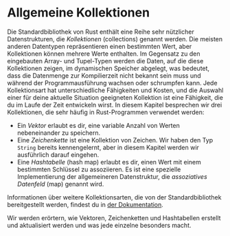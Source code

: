 # Allgemeine Kollektionen

Die Standardbibliothek von Rust enthält eine Reihe sehr nützlicher
Datenstrukturen, die *Kollektionen* (collections) genannt werden. Die meisten
anderen Datentypen repräsentieren einen bestimmten Wert, aber Kollektionen
können mehrere Werte enthalten. Im Gegensatz zu den eingebauten Array- und
Tupel-Typen werden die Daten, auf die diese Kollektionen zeigen, im dynamischen
Speicher abgelegt, was bedeutet, dass die Datenmenge zur Kompilierzeit nicht
bekannt sein muss und während der Programmausführung wachsen oder schrumpfen
kann. Jede Kollektionsart hat unterschiedliche Fähigkeiten und Kosten, und die
Auswahl einer für deine aktuelle Situation geeigneten Kollektion ist eine
Fähigkeit, die du im Laufe der Zeit entwickeln wirst. In diesem Kapitel
besprechen wir drei Kollektionen, die sehr häufig in Rust-Programmen verwendet
werden:

* Ein *Vektor* erlaubt es dir, eine variable Anzahl von Werten nebeneinander zu
  speichern.
* Eine *Zeichenkette* ist eine Kollektion von Zeichen. Wir haben den Typ
  `String` bereits kennengelernt, aber in diesem Kapitel werden wir ausführlich
  darauf eingehen.
* Eine *Hashtabelle* (hash map) erlaubt es dir, einen Wert mit einem
  bestimmten Schlüssel zu assoziieren. Es ist eine spezielle Implementierung
  der allgemeineren Datenstruktur, die *assoziatives Datenfeld* (map) genannt
  wird.

Informationen über weitere Kollektionsarten, die von der Standardbibliothek
bereitgestellt werden, findest du in [der Dokumentation][collections].

Wir werden erörtern, wie Vektoren, Zeichenketten und Hashtabellen erstellt und
aktualisiert werden und was jede einzelne besonders macht.

[collections]: https://doc.rust-lang.org/std/collections/index.html
